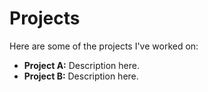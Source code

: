 # Projects

Here are some of the projects I've worked on:

- **Project A:** Description here.
- **Project B:** Description here.
